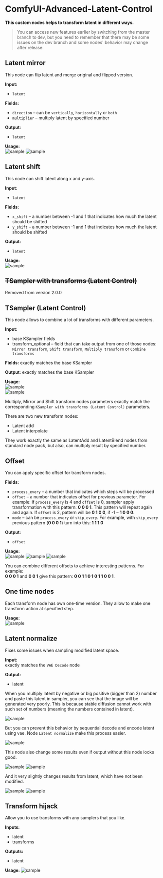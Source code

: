 # ComfyUI-Advanced-Latent-Control

**This custom nodes helps to transform latent in different ways.**

>You can access new features earlier by switching from the master branch to dev,
but you need to remember that there may be some issues on the dev branch and some nodes' behavior may change after release.

## Latent mirror
This node can flip latent and merge original and flipped version.

**Input:** 
- `latent`

**Fields:**
- `direction` – can be `vertically`, `horizontally` or `both`
- `multiplier` – multiply latent by specified number

**Output:**
- `latent`

**Usage:**  
![sample](https://i.imgur.com/YMyYorQ.png)
![sample](https://i.imgur.com/W5BasCO.png)

## Latent shift
This node can shift latent along x and y-axis.

**Input:** 
- `latent`

**Fields:**
- `x_shift` – a number between -1 and 1 that indicates how much the latent should be shifted
- `y_shift` – a number between -1 and 1 that indicates how much the latent should be shifted

**Output:**
- `latent`

**Usage:**  
![sample](https://i.imgur.com/1Dp5dSw.png)

## ~~TSampler with transforms (Latent Control)~~ 
Removed from version 2.0.0

## TSampler (Latent Control)
This node allows to combine a lot of transforms with different parameters.

**Input:**
- base KSampler fields
- transform_optional – field that can take output from one of those nodes: `Mirror transform`, `Shift transform`, `Multiply transform` or `Combine transforms`

**Fields:**
exactly matches the base KSampler

**Output:**
exactly matches the base KSampler

**Usage:**  
![sample](https://i.imgur.com/PlGnAtA.png)  
![sample](https://i.imgur.com/CtrBRPn.png)  

Multiply, Mirror and Shift transform nodes parameters exactly match the corresponding `KSampler with transforms (Latent Control)` parameters.

There are two new transform nodes:
- Latent add
- Latent interpolate

They work exactly the same as LatentAdd and LatentBlend nodes from standard node pack, but also, can multiply result by specified number.

## Offset
You can apply specific offset for transform nodes.

**Fields:**
- `process_every` – a number that indicates which steps will be processed
- `offset` – a number that indicates offset for previous parameter. For example: if `process_every` is 4 and `offset` is 0, sampler apply transformation with this pattern: **0 0 0 1**. This pattern will repeat again and again. If `offset` is 2, pattern will be **0 1 0 0**, if -1 – **1 0 0 0**.
- `mode` – can be `process_every` or `skip_every`. For example, with `skip_every` previous pattern (**0 0 0 1**) turn into this: **1 1 1 0**

**Output:**
- `offset`

**Usage:**  
![sample](https://i.imgur.com/ExZacqG.png)
![sample](https://i.imgur.com/tR6KSmI.png)
![sample](https://i.imgur.com/MGVLfve.png)

You can combine different offsets to achieve interesting patterns. For example:  
**0 0 0 1** and **0 0 1** give this pattern: **0 0 1 1 0 1 0 1 1 0 0 1**.

## One time nodes

Each transform node has own one-time version. They allow to make one transform action at specified step.

**Usage:**  
![sample](https://i.imgur.com/Q1Vyob0.png)

## Latent normalize

Fixes some issues when sampling modified latent space.

**Input:**  
exactly matches the `VAE Decode` node

**Output:**
- latent

When you multiply latent by negative or big positive (bigger than 2) number and paste this latent in sampler, you can see that the
image will be generated very poorly. This is because stable diffusion cannot work with such set of numbers (meaning the numbers contained in latent).

![sample](https://i.imgur.com/3FXk8n7.png)

But you can prevent this behavior by sequential decode and encode latent using vae. Node `Latent normalize` make this process easier.

![sample](https://i.imgur.com/hkFYYVh.png)

This node also change some results even if output without this node looks good.

![sample](https://i.imgur.com/kP0f6vh.png)
![sample](https://i.imgur.com/YI8ZqLd.png)

And it very slightly changes results from latent, which have not been modified.

![sample](https://i.imgur.com/xTU08xm.png)
![sample](https://i.imgur.com/yzgW7QT.png)

## Transform hijack

Allow you to use transforms with any samplers that you like.

**Inputs:**
- latent
- transforms

**Outputs:**
- latent

**Usage:**
![sample](https://i.imgur.com/YwVhHYF.png)  

